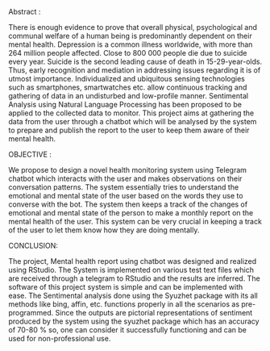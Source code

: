 Abstract  :

There is enough evidence to prove that overall physical, psychological and communal welfare of a human being is predominantly dependent on their mental health.  Depression is a common illness worldwide, with more than 264 million people affected. Close to 800 000 people die due to suicide every year. Suicide is the second leading cause of death in 15-29-year-olds. Thus, early recognition and mediation in addressing issues regarding it is of utmost importance.  Individualized and ubiquitous sensing technologies such as smartphones, smartwatches etc. allow continuous tracking and gathering of data in an undisturbed and low-profile manner. Sentimental Analysis using Natural Language Processing has been proposed to be applied to the collected data to monitor. This project aims at gathering the data from the user through a chatbot which will be analysed by the system to prepare and publish the report to the user to keep them aware of their mental health.



OBJECTIVE :

We propose to design a novel health monitoring system using Telegram chatbot which interacts with the user and makes observations on their conversation patterns. The system essentially tries to understand the emotional and mental state of the user based on the words they use to converse with the bot. The system then keeps a track of the changes of emotional and mental state of the person to make a monthly report on the mental health of the user. This system can be very crucial in keeping a track of the user to let them know how they are doing mentally. 




CONCLUSION:

The project, Mental health report using chatbot was designed and realized using RStudio. The System is implemented on various test text files which are received through a telegram to RStudio and the results are inferred. The software of this project system is simple and can be implemented with ease. The Sentimental analysis done using the Syuzhet package with its all methods like bing, affin, etc. functions properly in all the scenarios as pre-programmed. Since the outputs are pictorial representations of sentiment produced by the system using the syuzhet package which has an accuracy of 70-80 % so, one can consider it successfully functioning and can be used for non-professional use. 



